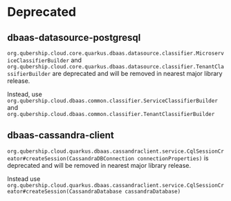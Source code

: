 # Deprecated

## dbaas-datasource-postgresql

`org.qubership.cloud.core.quarkus.dbaas.datasource.classifier.MicroserviceClassifierBuilder` and 
`org.qubership.cloud.core.quarkus.dbaas.datasource.classifier.TenantClassifierBuilder` are deprecated and will be removed 
in nearest major library release.

Instead, use `org.qubership.cloud.dbaas.common.classifier.ServiceClassifierBuilder` and 
`org.qubership.cloud.dbaas.common.classifier.TenantClassifierBuilder`

## dbaas-cassandra-client

`org.qubership.cloud.quarkus.dbaas.cassandraclient.service.CqlSessionCreator#createSession(CassandraDBConnection connectionProperties)` is deprecated
and will be removed in nearest major library release.

Instead use `org.qubership.cloud.quarkus.dbaas.cassandraclient.service.CqlSessionCreator#createSession(CassandraDatabase cassandraDatabase)`
